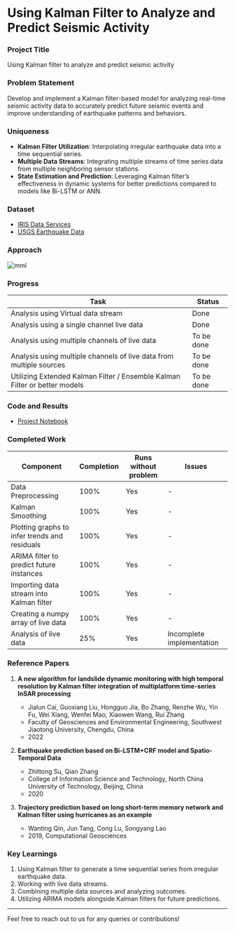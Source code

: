 # Using Kalman Filter to Analyze and Predict Seismic Activity

### Project Title
Using Kalman filter to analyze and predict seismic activity

### Problem Statement
Develop and implement a Kalman filter-based model for analyzing real-time seismic activity data to accurately predict future seismic events and improve understanding of earthquake patterns and behaviors.

### Uniqueness
- **Kalman Filter Utilization**: Interpolating irregular earthquake data into a time sequential series.
- **Multiple Data Streams**: Integrating multiple streams of time series data from multiple neighboring sensor stations.
- **State Estimation and Prediction**: Leveraging Kalman filter’s effectiveness in dynamic systems for better predictions compared to models like Bi-LSTM or ANN.

### Dataset
- [IRIS Data Services](https://service.iris.edu/fdsnws/dataselect/docs/1/builder/)
- [USGS Earthquake Data](https://earthquake.usgs.gov/fdsnws/event/1/)

### Approach
![mml](https://github.com/viridi-5/Kalman-filter-to-predict-seimic-activity-/assets/113525455/58b4f8bf-0e89-464d-881d-29a4515181d3)


### Progress
| Task                                                       | Status                |
|------------------------------------------------------------|-----------------------|
| Analysis using Virtual data stream                         | Done                  |
| Analysis using a single channel live data                  | Done                  |
| Analysis using multiple channels of live data              | To be done            |
| Analysis using multiple channels of live data from multiple sources | To be done   |
| Utilizing Extended Kalman Filter / Ensemble Kalman Filter or better models | To be done   |

### Code and Results
- [Project Notebook](https://colab.research.google.com/drive/1ZazSblayJ8ZajuvOaV7RY6GlDWxezysN?usp=drive_link)

### Completed Work
| Component                                    | Completion | Runs without problem | Issues         |
|----------------------------------------------|------------|----------------------|----------------|
| Data Preprocessing                           | 100%       | Yes                  | -              |
| Kalman Smoothing                             | 100%       | Yes                  | -              |
| Plotting graphs to infer trends and residuals| 100%       | Yes                  | -              |
| ARIMA filter to predict future instances     | 100%       | Yes                  | -              |
| Importing data stream into Kalman filter     | 100%       | Yes                  | -              |
| Creating a numpy array of live data          | 100%       | Yes                  | -              |
| Analysis of live data                        | 25%        | Yes                  | Incomplete implementation |

### Reference Papers
1. **A new algorithm for landslide dynamic monitoring with high temporal resolution by Kalman filter integration of multiplatform time-series InSAR processing**
   - Jialun Cai, Guoxiang Liu, Hongguo Jia, Bo Zhang, Renzhe Wu, Yin Fu, Wei Xiang, Wenfei Mao, Xiaowen Wang, Rui Zhang
   - Faculty of Geosciences and Environmental Engineering, Southwest Jiaotong University, Chengdu, China
   - 2022

2. **Earthquake prediction based on Bi-LSTM+CRF model and Spatio-Temporal Data**
   - Zhittong Su, Qian Zhang
   - College of Information Science and Technology, North China University of Technology, Beijing, China
   - 2020

3. **Trajectory prediction based on long short-term memory network and Kalman filter using hurricanes as an example**
   - Wanting Qin, Jun Tang, Cong Lu, Songyang Lao
   - 2019, Computational Geosciences

### Key Learnings
1. Using Kalman filter to generate a time sequential series from irregular earthquake data.
2. Working with live data streams.
3. Combining multiple data sources and analyzing outcomes.
4. Utilizing ARIMA models alongside Kalman filters for future predictions.

---

Feel free to reach out to us for any queries or contributions!

